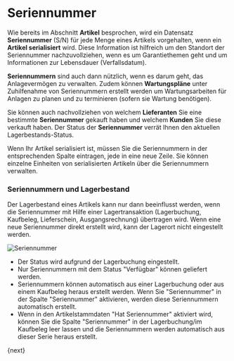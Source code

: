 <!-- add-breadcrumbs -->
# Seriennummer


Wie bereits im Abschnitt **Artikel** besprochen, wird ein Datensatz **Seriennummer** (S/N) für jede Menge eines Artikels vorgehalten, wenn ein **Artikel serialisiert** wird. Diese Information ist hilfreich um den Standort der Seriennummer nachzuvollziehen, wenn es um Garantiethemen geht und um Informationen zur Lebensdauer (Verfallsdatum).

**Seriennummern** sind auch dann nützlich, wenn es darum geht, das Anlagevermögen zu verwalten. Zudem können **Wartungspläne** unter Zuhilfenahme von Seriennummern erstellt werden um Wartungsarbeiten für Anlagen zu planen und zu terminieren (sofern sie Wartung benötigen).

Sie können auch nachvollziehen von welchem **Lieferanten** Sie eine bestimmte **Seriennummer** gekauft haben und welchem **Kunden** Sie diese verkauft haben. Der Status der **Seriennummer** verrät Ihnen den aktuellen Lagerbestands-Status.

Wenn Ihr Artikel serialisiert ist, müssen Sie die Seriennummern in der entsprechenden Spalte eintragen, jede in eine neue Zeile. Sie können einzelne Einheiten von serialisierten Artikeln über die Seriennummern verwalten.

### Seriennummern und Lagerbestand

Der Lagerbestand eines Artikels kann nur dann beeinflusst werden, wenn die Seriennummer mit Hilfe einer Lagertransaktion (Lagerbuchung, Kaufbeleg, Lieferschein, Ausgangsrechnung) übertragen wird. Wenn eine neue Seriennummer direkt erstellt wird, kann der Lagerort nicht eingestellt werden.

<img class="screenshot" alt="Seriennummer" src="{{docs_base_url}}/v13/assets/img/stock/serial-no.png">

* Der Status wird aufgrund der Lagerbuchung eingestellt.
* Nur Seriennummern mit dem Status "Verfügbar" können geliefert werden.
* Seriennummern können automatisch aus einer Lagerbuchung oder aus einem Kaufbeleg heraus erstellt werden. Wenn Sie "Seriennummer" in der Spalte "Seriennummer" aktivieren, werden diese Seriennummern automatisch erstellt.
* Wenn in den Artikelstammdaten "Hat Seriennummer" aktiviert wird, können Sie die Spalte "Seriennummer" in der Lagerbuchung/im Kaufbeleg leer lassen und die Seriennummern werden automatisch aus dieser Serie heraus erstellt.

{next}

